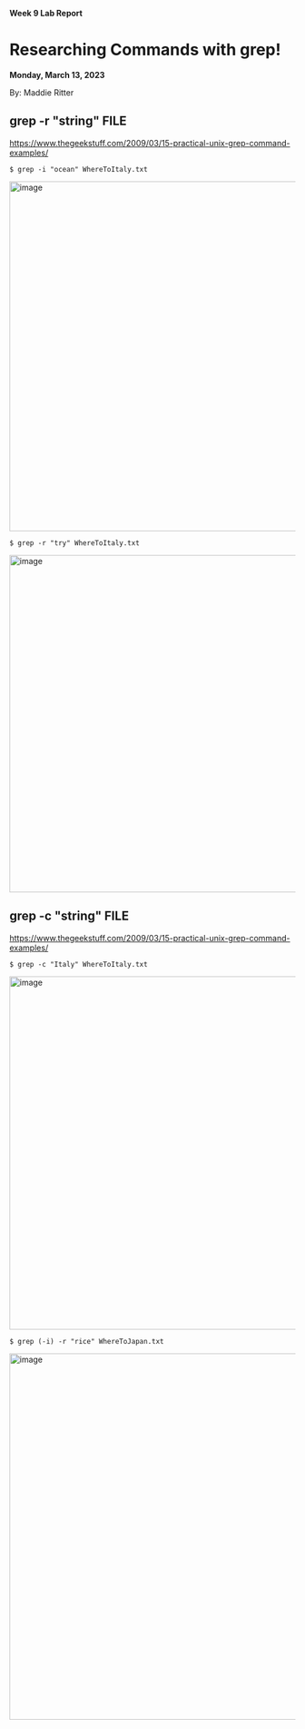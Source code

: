 **Week 9 Lab Report**
# Researching Commands with grep!
**Monday, March 13, 2023**

By: Maddie Ritter

## grep -r "string" FILE
https://www.thegeekstuff.com/2009/03/15-practical-unix-grep-command-examples/
```
$ grep -i "ocean" WhereToItaly.txt
```
<img width="616" alt="image" src="https://user-images.githubusercontent.com/122555675/224583797-efba834d-78e7-4b3e-81e9-240ff0e9d2db.png">

```
$ grep -r "try" WhereToItaly.txt
```
<img width="594" alt="image" src="https://user-images.githubusercontent.com/122555675/224583905-b9bf686a-90a7-4ff6-81c2-ea9c7d9dc5c4.png">



## grep -c "string" FILE
https://www.thegeekstuff.com/2009/03/15-practical-unix-grep-command-examples/
```
$ grep -c "Italy" WhereToItaly.txt
```
<img width="622" alt="image" src="https://user-images.githubusercontent.com/122555675/224584319-df72fcbc-4912-449c-966e-c13f2f665fe9.png">

```
$ grep (-i) -r "rice" WhereToJapan.txt
```
<img width="645" alt="image" src="https://user-images.githubusercontent.com/122555675/224584412-5449b87c-500e-4492-8058-7a2b05679cff.png">
